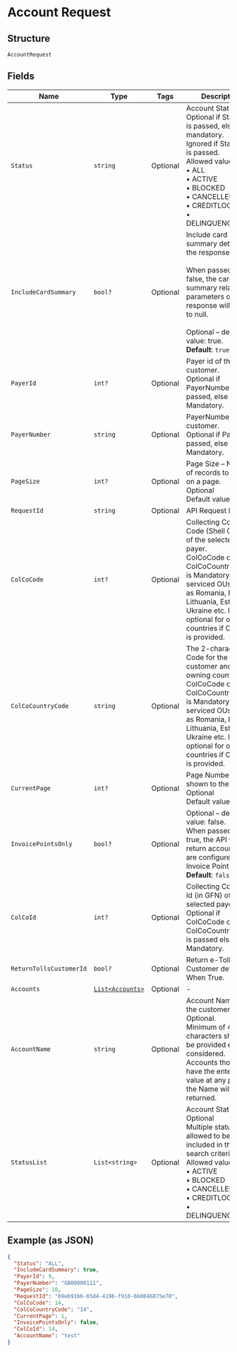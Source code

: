 
# Account Request

## Structure

`AccountRequest`

## Fields

| Name | Type | Tags | Description |
|  --- | --- | --- | --- |
| `Status` | `string` | Optional | Account Status.<br>Optional if StatusList is passed, else mandatory.<br>Ignored if StatusList is passed.<br>Allowed values:<br>•	ALL<br>•	ACTIVE<br>•	BLOCKED<br>•	CANCELLED<br>•	CREDITLOCK<br>•	DELINQUENCYLOCK |
| `IncludeCardSummary` | `bool?` | Optional | Include card summary details in the response.<br><br>When passed as false, the card summary related parameters on response will be set to null.<br><br>Optional – default value: true.<br>**Default**: `true` |
| `PayerId` | `int?` | Optional | Payer id of the customer.<br>Optional if PayerNumber is passed, else Mandatory. |
| `PayerNumber` | `string` | Optional | PayerNumber of the customer.<br>Optional if PayerId is passed, else Mandatory. |
| `PageSize` | `int?` | Optional | Page Size – Number of records to show on a page.<br>Optional<br>Default value 50 |
| `RequestId` | `string` | Optional | API Request Id |
| `ColCoCode` | `int?` | Optional | Collecting Company Code (Shell Code) of the selected payer.<br>ColCoCode or ColCoCountryCode  is Mandatory for serviced OUs such as Romania, Latvia, Lithuania, Estonia, Ukraine etc. It is optional for other countries if ColCoID is provided. |
| `ColCoCountryCode` | `string` | Optional | The 2-character ISO Code for the customer and card owning country.<br>ColCoCode or ColCoCountryCode  is Mandatory for serviced OUs such as Romania, Latvia, Lithuania, Estonia, Ukraine etc. It is optional for other countries if ColCoID is provided. |
| `CurrentPage` | `int?` | Optional | Page Number (as shown to the users)<br>Optional<br>Default value 1 |
| `InvoicePointsOnly` | `bool?` | Optional | Optional – default value: false.<br>When passed as true, the API will return accounts that are configured as Invoice Point only.<br>**Default**: `false` |
| `ColCoId` | `int?` | Optional | Collecting Company Id (in GFN) of the selected payer.<br>Optional if ColCoCode or ColCoCountryCode  is passed else Mandatory. |
| `ReturnTollsCustomerId` | `bool?` | Optional | Return e-Toll Customer details When True. |
| `Accounts` | [`List<Accounts>`](../../doc/models/accounts.md) | Optional | - |
| `AccountName` | `string` | Optional | Account Name of the customer.<br>Optional.<br>Minimum of 4 characters should be provided else not considered.<br>Accounts those have the entered value at any part of the Name will be returned. |
| `StatusList` | `List<string>` | Optional | Account Statuses.<br>Optional<br>Multiple statuses are allowed to be included in the search criteria.<br>Allowed values:<br>•	ACTIVE<br>•	BLOCKED<br>•	CANCELLED<br>•	CREDITLOCK<br>•	DELINQUENCYLOCK |

## Example (as JSON)

```json
{
  "Status": "ALL",
  "IncludeCardSummary": true,
  "PayerId": 9,
  "PayerNumber": "GB00000111",
  "PageSize": 10,
  "RequestId": "b9eb91b6-65d4-4196-f910-6b0846875e70",
  "ColCoCode": 14,
  "ColCoCountryCode": "14",
  "CurrentPage": 1,
  "InvoicePointsOnly": false,
  "ColCoId": 14,
  "AccountName": "test"
}
```

